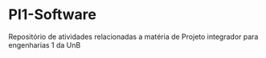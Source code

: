 # PI1-Software
Repositório de atividades relacionadas a matéria de Projeto integrador para engenharias 1 da UnB
